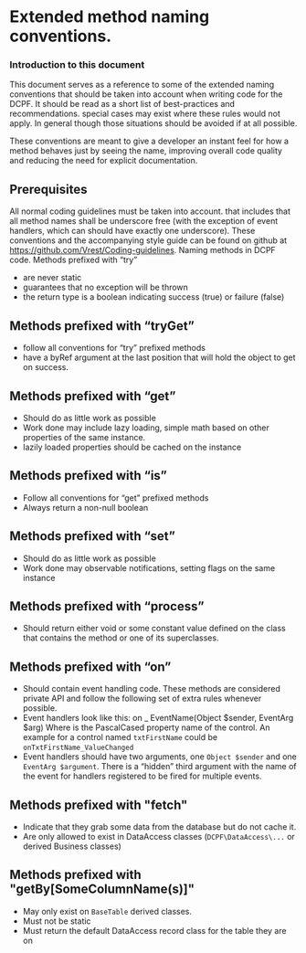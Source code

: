 # Extended method naming conventions.
### Introduction to this document
This document serves as a reference to some of the extended naming conventions that should be taken into account when writing code for the DCPF. It should be read as a short list of best-practices and recommendations. special cases may exist where these rules would not apply. In general though those situations should be avoided if at all possible.

These conventions are meant to give a developer an instant feel for how a method behaves just by seeing the name, improving overall code quality and reducing the need for explicit documentation.
## Prerequisites
All normal coding guidelines must be taken into account. that includes that all method names shall be underscore free (with the exception of event handlers, which can should have exactly one underscore). These conventions and the accompanying style guide can be found on github at https://github.com/Vrest/Coding-guidelines.
Naming methods in DCPF code.
Methods prefixed with “try” 
  - are never static
  - guarantees that no exception will be thrown
  - the return type is a boolean indicating success (true) or failure (false)

## Methods prefixed with “tryGet”
  - follow all conventions for “try” prefixed methods
  - have a byRef argument at the last position that will hold the object to get on success.

## Methods prefixed with “get”
  - Should do as little work as possible
  - Work done may include lazy loading, simple math based on other properties of the same instance.
  - lazily loaded properties should be cached on the instance

## Methods prefixed with “is”
  - Follow all conventions for “get” prefixed methods
  - Always return a non-null boolean

## Methods prefixed with “set”
  - Should do as little work as possible
  - Work done may observable notifications, setting flags on the same instance

## Methods prefixed with “process” 
  - Should return either void or some constant value defined on the class that contains the method or one of its superclasses.

## Methods prefixed with “on”
  - Should contain event handling code. These methods are considered private API and follow the following set of extra rules whenever possible.
  - Event handlers look like this: on <Control> _ EventName(Object $sender, EventArg $arg) Where <Control> is the PascalCased property name of the control. An example for a control named `txtFirstName` could be `onTxtFirstName_ValueChanged` 
  - Event handlers should have two arguments, one `Object $sender` and one `EventArg $argument`. There is a “hidden” third argument with the name of the event for handlers registered to be fired for multiple events.

## Methods prefixed with "fetch"
  - Indicate that they grab some data from the database but do not cache it.
  - Are only allowed to exist in DataAccess classes (`DCPF\DataAccess\...` or derived Business classes)

## Methods prefixed with "getBy[SomeColumnName(s)]"
  - May only exist on `BaseTable` derived classes.
  - Must not be static
  - Must return the default DataAccess record class for the table they are on
